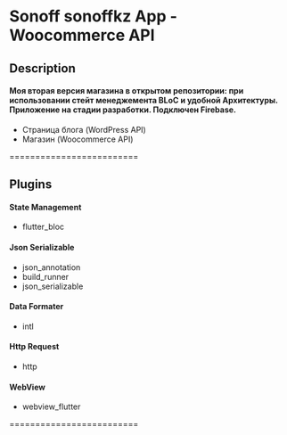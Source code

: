 # Sonoff sonoffkz App - Woocommerce API

## Description

#### Моя вторая версия магазина в открытом репозитории: при использовании стейт менеджемента BLoC и удобной Архитектуры. Приложение на стадии разработки. Подключен Firebase.

-   Страница блога (WordPress API)
-   Магазин (Woocommerce API)

=========================

## Plugins

#### State Management

-   flutter_bloc

#### Json Serializable

-   json_annotation
-   build_runner
-   json_serializable

#### Data Formater

-   intl

#### Http Request

-   http

#### WebView

-   webview_flutter

=========================
